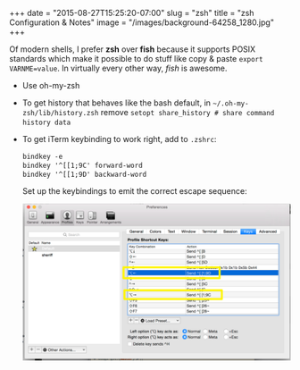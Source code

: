 +++
date = "2015-08-27T15:25:20-07:00"
slug = "zsh"
title = "zsh Configuration & Notes"
image = "/images/background-64258_1280.jpg"
+++

Of modern shells, I prefer **zsh** over **fish** because it supports POSIX standards which make it possible to do stuff like copy & paste `export VARNME=value`. In virtually every other way, *fish* is awesome. 

* Use oh-my-zsh

* To get history that behaves like the bash default, in `~/.oh-my-zsh/lib/history.zsh` 
  remove `setopt share_history # share command history data`

* To get iTerm keybinding to work right, add to `.zshrc`:
    
  ```     
  bindkey -e
  bindkey '^[[1;9C' forward-word
  bindkey '^[[1;9D' backward-word
  ```

  Set up the keybindings to emit the correct escape sequence:

  ![](/images/iterm_zsh_arrow_keys.png)
